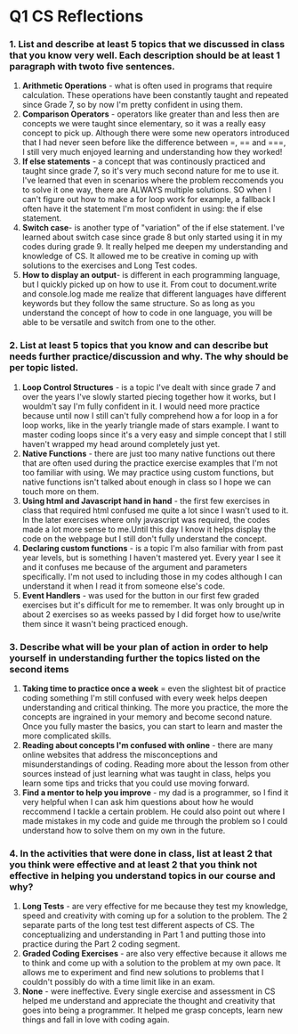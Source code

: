 # Q1 CS Reflections

### 1. List and describe at least 5 topics that we discussed in class that you know very well. Each description should be at least 1 paragraph with twoto five sentences.
1. **Arithmetic Operations** - what is often used in programs that require calculation. These operations have been constantly taught and repeated since Grade 7, so by now I'm pretty confident in using them.
2. **Comparison Operators** - operators like greater than and less then are concepts we were taught since elementary, so it was a really easy concept to pick up. Although there were some new operators introduced that I had never seen before like the difference between =, == and ===, I still very much enjoyed learning and understanding how they worked!
3. **If else statements** -  a concept that was continously practiced and taught since grade 7, so it's very much second nature for me to use it. I've learned that even in scenarios where the problem reccomends you to solve it one way, there are ALWAYS multiple solutions. SO when I can't figure out how to make a for loop work for example, a fallback I often have it the statement I'm most confident in using: the if else statement.
4. **Switch case**- is another type of "variation" of the if else statement. I've learned about switch case since grade 8 but only started using it in my codes during grade 9. It really helped me deepen my understanding and knowledge of CS. It allowed me to be creative in coming up with solutions to the exercises and Long Test codes.
5. **How to display an output**- is different in each programming language, but I quickly picked up on how to use it. From cout to document.write and console.log made me realize that different languages have different keywords but they follow the same structure. So as long as you understand the concept of how to code in one language, you will be able to be versatile and switch from one to the other.

### 2. List at least 5 topics that you know and can describe but needs further practice/discussion and why.  The why should be per topic listed.  
1. **Loop Control Structures** - is a topic I've dealt with since grade 7 and over the years I've slowly started piecing together how it works, but I wouldm't say I'm fully confident in it. I would need more practice because until now I still can't fully comprehend how a for loop in a for loop works, like in the yearly triangle made of stars example. I want to master coding loops since it's a very easy and simple concept that I still haven't wrapped my head around completely just yet.
2. **Native Functions** - there are just too many native functions out there that are often used during the practice exercise examples that I'm not too familiar with using. We may practice using custom functions, but native functions isn't talked about enough in class so I hope we can touch more on them.
3. **Using html and Javascript hand in hand** - the first few exercises in class that required html confused me quite a lot since I wasn't used to it. In the later exercises where only javascript was required, the codes made a lot more sense to me.Until this day I know it helps display the code on the webpage but I still don't fully understand the concept.
4. **Declaring custom functions** - is a topic I'm also familiar with from past year levels, but is something I haven't mastered yet. Every year I see it and it confuses me because of the argument and parameters specifically. I'm not used to including those in my codes although I can understand it when I read it from someone else's code. 
5. **Event Handlers** - was used for the button in our first few graded exercises but it's difficult for me to remember. It was only brought up in about 2 exercises so as weeks passed by I did forget how to use/write them since it wasn't being practiced enough. 

### 3. Describe what will be your plan of action in order to help yourself in understanding further the topics listed on the second items
1. **Taking time to practice once a week** = even the slightest bit of practice coding something I'm still confused with every week helps deepen understanding and critical thinking. The more you practice, the more the concepts are ingrained in your memory and become second nature. Once you fully master the basics, you can start to learn and master the more complicated skills.
2. **Reading about concepts I'm confused with online** - there are many online websites that address the misconceptions and misunderstandings of coding. Reading more about the lesson from other sources instead of just learning what was taught in class, helps you learn some tips and tricks that you could use moving forward. 
3. **Find a mentor to help you improve** - my dad is a programmer, so I find it very helpful when I can ask him questions about how he would reccommend I tackle a certain problem. He could also point out where I made mistakes in my code and guide me through the problem so I could understand how to solve them on my own in the future.

### 4. In the activities that were done in class, list at least 2 that you think were effective and at least 2 that you think not effective in helping you understand topics in our course and why?
1. **Long Tests** - are very effective for me because they test my knowledge, speed and creativity with coming up for a solution to the problem. The 2 separate parts of the long test test different aspects of CS. The conceptualizing and understanding in Part 1 and putting those into practice during the Part 2 coding segment. 
2. **Graded Coding Exercises** - are also very effective because it allows me to think and come up with a solution to the problem at my own pace. It allows me to experiment and find new solutions to problems that I couldn't possibly do with a time limit like in an exam. 
3. **None** - were ineffective. Every single exercise and assessment in CS helped me understand and appreciate the thought and creativity that goes into being a programmer. It helped me grasp concepts, learn new things and fall in love with coding again.